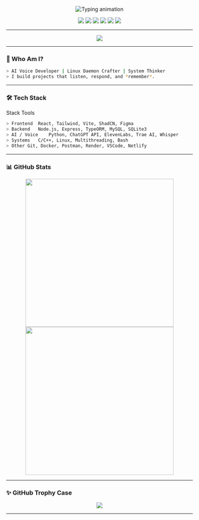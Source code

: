 <!-- README.md -->

<!-- Typing animation -->
<p align="center">
  <img src="https://readme-typing-svg.demolab.com?font=Fira+Code&size=28&pause=1000&color=00FF9C&vCenter=true&width=800&lines=Hi+%F0%9F%91%8B%2C+I'm+Enigjes.;AI+Engineer+%7C+Bcakend+Developer+Tech+%7C+Frontend+Developer.;I+code+with+logic%2C+humor+%26+fire+%F0%9F%94%A5" alt="Typing animation" />
</p>

<!-- Badges -->
<p align="center">
  <img src="https://img.shields.io/github/followers/Enigjes?style=social" />
  <img src="https://komarev.com/ghpvc/?username=Enigjes&label=Profile+Views&color=brightgreen" />
  <img src="https://img.shields.io/badge/Voice%20AI-ElevenLabs-orange?style=for-the-badge&logo=soundcloud&logoColor=white" />
  <img src="https://img.shields.io/badge/Agent%20Builder-Trae%20AI-purple?style=for-the-badge&logo=brainly&logoColor=white" />
  <img src="https://img.shields.io/badge/Backend-Node.js-green?style=for-the-badge&logo=node.js" />
  <img src="https://img.shields.io/badge/System-C%2FC%2B%2B-blue?style=for-the-badge&logo=linux" />
</p>

---

<div align="center">
  <img src="https://github-readme-streak-stats.herokuapp.com?user=Enigjes&theme=dark&hide_border=true" />
</div>

---

### 🚀 Who Am I?

```bash
> AI Voice Developer | Linux Daemon Crafter | System Thinker
> I build projects that listen, respond, and *remember*.
```

---

### 🛠️ Tech Stack
Stack	Tools
```bash
> Frontend	React, Tailwind, Vite, ShadCN, Figma
> Backend	Node.js, Express, TypeORM, MySQL, SQLite3
> AI / Voice	Python, ChatGPT API, ElevenLabs, Trae AI, Whisper
> Systems	C/C++, Linux, Multithreading, Bash
> Other	Git, Docker, Postman, Render, VSCode, Netlify
```

---

### 📊 GitHub Stats
<p align="center"> <img width="400" src="https://github-readme-stats.vercel.app/api?username=Enigjes&show_icons=true&theme=radical" /> <img width="400" src="https://github-readme-stats.vercel.app/api/top-langs/?username=Enigjes&layout=compact&theme=radical" /> </p>

---

### ✨ GitHub Trophy Case
<p align="center"> <img src="https://github-profile-trophy.vercel.app/?username=Enigjes&theme=radical&margin-w=15&no-bg=true&row=2&column=3" /> </p>


---


